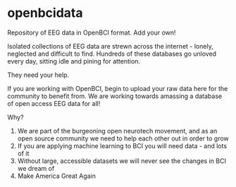 # openbcidata
Repository of EEG data in OpenBCI format. Add your own!

Isolated collections of EEG data are strewn across the internet - lonely, neglected and difficult to find. Hundreds of these databases go unloved every day, sitting idle and pining for attention.

They need your help.

If you are working with OpenBCI, begin to upload your raw data here for the community to benefit from. We are working towards amassing a database of open access EEG data for all!

Why?
1. We are part of the burgeoning open neurotech movement, and as an open source community we need to help each other out in order to grow
2. If you are applying machine learning to BCI you will need data - and lots of it
3. Without large, accessible datasets we will never see the changes in BCI we dream of
4. Make America Great Again
